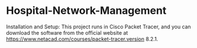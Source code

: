 # Hospital-Network-Management
Installation and Setup:
This project runs in Cisco Packet Tracer, and you can download the software from the official website at https://www.netacad.com/courses/packet-tracer.version 8.2.1.
